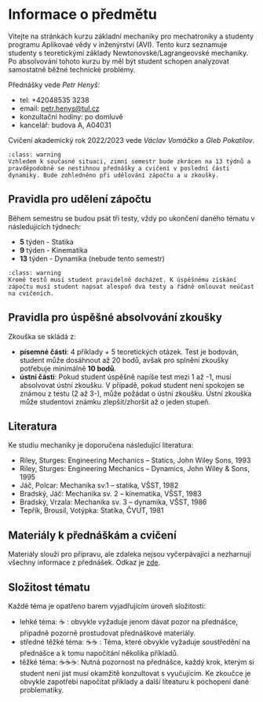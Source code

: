 # Informace o předmětu

Vítejte na stránkách kurzu základní mechaniky pro mechatroniky a studenty programu Aplikovaé vědy v inženýrství (AVI). Tento kurz seznamuje studenty s teoretickými základy Newtonovské/Lagrangeovské mechaniky. Po absolvování tohoto kurzu by měl být student schopen analyzovat samostatně běžné technické problémy.

Přednášky vede *Petr Henyš*:
- tel: +42048535 3238
- email: petr.henys@tul.cz
- konzultační hodiny: po domluvě
- kancelář: budova A, A04031

Cvičení akademický rok 2022/2023 vede *Václav Vomáčko* a *Gleb Pokatilov*.
```{admonition} Zkrácený semestr
:class: warning
Vzhledem k současné situaci, zimní semestr bude zkrácen na 13 týdnů a pravděpodobně se nestihnou přednášky a cvičení v poslední části dynamiky. Bude zohledněno při udělování zápočtu a u zkoušky.
```



## Pravidla pro udělení zápočtu
Během semestru se budou psát tři testy, vždy po ukončení daného tématu v následujících týdnech:
- **5** týden - Statika
- **9** týden - Kinematika
- **13** týden - Dynamika (nebude tento semestr)


```{admonition} Varování
:class: warning
Kromě testů musí student pravidelně docházet. K úspěšnému získání zápočtu musí student napsat alespoň dva testy a řádně omlouvat neúčast na cvičeních.
```

## Pravidla pro úspěšné absolvování zkoušky
Zkouška se skládá z:
- **písemné části**: 4 příklady + 5 teoretických otázek. Test je bodován, student může dosáhnout až 20 bodů, avšak pro splnění zkoušky potřebuje minimálně **10 bodů**.
- **ústní části**: Pokud student úspěšně napíše test mezi 1 až -1, musí absolvovat ústní zkoušku. V případě, pokud student není spokojen se známou z testu (2 až 3-), může požádat o ústní zkoušku. Ústní zkouška může studentovi známku zlepšit/zhoršit až o jeden stupeň.

## Literatura
Ke studiu mechaniky je doporučena následující literatura:
- Riley, Sturges: Engineering Mechanics – Statics, John Wiley  Sons, 1993
- Riley, Sturges: Engineering Mechanics – Dynamics, John Wiley & Sons, 1995
- Jáč, Polcar: Mechanika sv.1 – statika, VŠST, 1982
- Bradský, Jáč: Mechanika sv. 2 – kinematika, VŠST, 1983
- Bradský, Vrzala: Mechanika sv. 3 – dynamika, VŠST, 1986
- Tepřı́k, Brousil, Votýpka: Statika, ČVUT, 1981

## Materiály k přednáškám a cvičení

Materiály slouží pro přípravu, ale zdaleka nejsou vyčerpávající a nezharnují všechny informace z přednášek. Odkaz je [zde](https://owncloud.cesnet.cz/index.php/s/NfsCtTcsZ8NfBCM).

## Složitost tématu
Každé téma je opatřeno barem vyjadřujícím úroveň složitosti:
- lehké téma: ☕ : obvykle vyžaduje jenom dávat pozor na přednášce, případně pozorně prostudovat přednáškové materiály.
- středné těžké téma: ☕☕ : Téma, které obvykle vyžaduje soustředění na přednášce a k tomu napočítání několika příkladů.
- těžké téma: ☕☕☕: Nutná pozornost na přednášce, každý krok, kterým si student není jist musí okamžitě konzultovat s vyučujícím. Ke zkoučce je obvykle zapotřebí napočítat příklady a další liteaturu k pochopení dané problematiky.